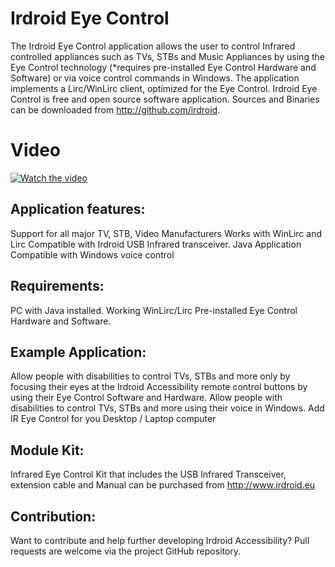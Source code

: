 # Irdroid Eye Control

The Irdroid Eye Control application allows the user to control Infrared controlled appliances such as TVs, STBs and Music Appliances by using the Eye Control technology (*requires pre-installed Eye Control Hardware and Software) or via voice control commands in Windows. The application implements a  Lirc/WinLirc client, optimized for the Eye Control. Irdroid Eye Control is free and open source software application. Sources and Binaries can be downloaded from http://github.com/irdroid. 

# Video

[![Watch the video](http://www.irdroid.com/Irdroid-Voice-Control.png)](https://www.youtube.com/watch?v=hhOqlWFN7EI&feature=youtu.be)


## Application features:

Support for all major TV, STB, Video Manufacturers
Works with WinLirc and Lirc
Compatible with Irdroid USB Infrared transceiver.
Java Application
Compatible with Windows voice control

## Requirements:

PC with Java installed.
Working WinLirc/Lirc
Pre-installed Eye Control Hardware and Software.

## Example Application:

Allow people with disabilities to control TVs, STBs and more only by focusing their eyes at the Irdroid Accessibility remote control buttons by using their Eye Control Software and Hardware.
Allow people with disabilities to control TVs, STBs and more using their voice in Windows.
Add IR Eye Control for you Desktop / Laptop computer 

## Module Kit:

Infrared Eye Control Kit that includes the USB Infrared Transceiver, extension cable and Manual can be purchased from http://www.irdroid.eu

## Contribution:

Want to contribute and help further developing Irdroid Accessibility? Pull requests are welcome via the project GitHub repository.
